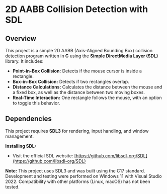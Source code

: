 # 2D AABB Collision Detection with SDL

## Overview
This project is a simple 2D AABB (Axis-Aligned Bounding Box) collision detection program written in **C** using the **Simple DirectMedia Layer (SDL)** library. It includes:
- **Point-in-Box Collision:** Detects if the mouse cursor is inside a rectangle.
- **Box-in-Box Collision:** Detects if two rectangles overlap.
- **Distance Calculations:** Calculates the distance between the mouse and a fixed box, as well as the distance between two moving boxes.
- **Real-Time Interaction:** One rectangle follows the mouse, with an option to toggle this behavior.



## Dependencies
This project requires **SDL3** for rendering, input handling, and window management.

**Installing SDL:**
- Visit the official SDL website: [https://github.com/libsdl-org/SDL](https://github.com/libsdl-org/SDL)

**Note:** This project uses SDL3 and was built using the C17 standard. Development and testing were performed on Windows 11 with Visual Studio 2022. Compatibility with other platforms (Linux, macOS) has not been tested.